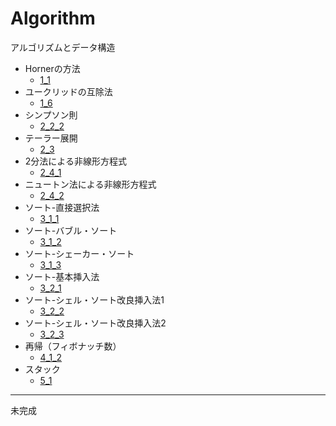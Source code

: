 # Algorithm
アルゴリズムとデータ構造

- Hornerの方法
  - [1_1](https://github.com/youkoutaku/C-Algorithm-and-Data/blob/main/code/1_1.c)
- ユークリッドの互除法
  - [1_6](https://github.com/youkoutaku/C-Algorithm-and-Data/blob/main/code/1_6.c)
- シンプソン則
  - [2_2_2](https://github.com/youkoutaku/C-Algorithm-and-Data/blob/main/code/2_2_2.c)
- テーラー展開 
  - [2_3](https://github.com/youkoutaku/C-Algorithm-and-Data/blob/main/code/2_3.c)
- 2分法による非線形方程式
  - [2_4_1](https://github.com/youkoutaku/C-Algorithm-and-Data/blob/main/code/2_4_1.c)
- ニュートン法による非線形方程式
  - [2_4_2](https://github.com/youkoutaku/C-Algorithm-and-Data/blob/main/code/2_4_2.c)
- ソート-直接選択法
  - [3_1_1](https://github.com/youkoutaku/C-Algorithm-and-Data/blob/main/code/3_1_1.c)
- ソート-バブル・ソート
  - [3_1_2](https://github.com/youkoutaku/C-Algorithm-and-Data/blob/main/code/3_1_2.c) 
- ソート-シェーカー・ソート
  - [3_1_3](https://github.com/youkoutaku/C-Algorithm-and-Data/blob/main/code/3_1_3.c)
- ソート-基本挿入法
  - [3_2_1](https://github.com/youkoutaku/C-Algorithm-and-Data/blob/main/code/3_2_1.c)
- ソート-シェル・ソート改良挿入法1
  - [3_2_2](https://github.com/youkoutaku/C-Algorithm-and-Data/blob/main/code/3_2_2.c)
- ソート-シェル・ソート改良挿入法2
  - [3_2_3](https://github.com/youkoutaku/C-Algorithm-and-Data/blob/main/code/3_2_3.c)
- 再帰（フィボナッチ数）
  - [4_1_2](https://github.com/youkoutaku/C-Algorithm-and-Data/blob/main/code/4_1_2.c)
- スタック
  - [5_1](https://github.com/youkoutaku/C-Algorithm-and-Data/blob/main/code/5_1.c)

---
未完成
